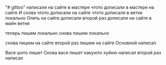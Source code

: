 "# gittoo" написали на сайте в мастере
чтото дописали в мастере на сайте
И снова чтото дописали на сайте
чтото дописали в ветке локально
Опять на сайте дописали
второй раз дописали на сайте в майн ветке

теперь пишем локально
снова пишем локально

снова пишем на сайте 
второй раз пишем на сайте
Основной написал

Вася шото пишет
Снова вася пишет
какуюто хуйню написал
второй раз написал 

